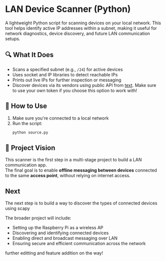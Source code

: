 # LAN Device Scanner (Python)

A lightweight Python script for scanning devices on your local network. This tool helps identify active IP addresses within a subnet, making it useful for network diagnostics, device discovery, and future LAN communication setups.

## 🔍 What It Does

- Scans a specified subnet (e.g., `/24`) for active devices
- Uses socket and IP libraries to detect reachable IPs
- Prints out live IPs for further inspection or messaging
- Discover devices via its vendors using public API from [text](https://macvendors.com/). Make sure to use your own token if you choose this option to work with!

## 🚀 How to Use

1. Make sure you're connected to a local network
2. Run the script:
   ```bash
   python source.py

## 🧠 Project Vision

This scanner is the first step in a multi-stage project to build a LAN communication app.  
The final goal is to enable **offline messaging between devices** connected to the same **access point**, without relying on internet access.

## Next
The next step is to build a way to discover the types of connected devices using scapy

The broader project will include:
- Setting up the Raspberry Pi as a wireless AP
- Discovering and identifying connected devices
- Enabling direct and broadcast messaging over LAN
- Ensuring secure and efficient communication across the network

further editting and feature addition on the way!
